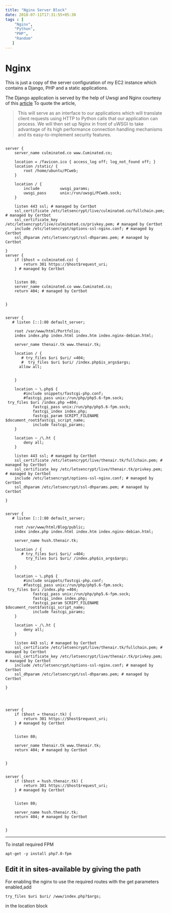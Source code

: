 ```yaml
---
title: "Nginx Server Block"
date: 2018-07-11T17:31:55+05:30
tags : [
    "Nginx",
    "Python",
    "PHP",
    "Random"
   ]
---
```


# Nginx

This is just a copy of the server configuration of my EC2 instance which contains a Django, PHP and a static applications.

The Django application is served by the help of Uwsgi and Nginx courtesy of this [article](https://www.digitalocean.com/community/tutorials/how-to-serve-django-applications-with-uwsgi-and-nginx-on-ubuntu-16-04)
To quote the article,

>This will serve as an interface to our applications which will translate client requests using HTTP to Python calls that our application can process. We will then set up Nginx in front of uWSGI to take advantage of its high performance connection handling mechanisms and its easy-to-implement security features.

```

server {
    server_name culminated.co www.Cuminated.co;

    location = /favicon.ico { access_log off; log_not_found off; }
    location /static/ {
        root /home/ubuntu/PCweb;
    }

    location / {
        include         uwsgi_params;
        uwsgi_pass      unix:/run/uwsgi/PCweb.sock;
    }

    listen 443 ssl; # managed by Certbot
    ssl_certificate /etc/letsencrypt/live/culminated.co/fullchain.pem; # managed by Certbot
    ssl_certificate_key /etc/letsencrypt/live/culminated.co/privkey.pem; # managed by Certbot
    include /etc/letsencrypt/options-ssl-nginx.conf; # managed by Certbot
    ssl_dhparam /etc/letsencrypt/ssl-dhparams.pem; # managed by Certbot

}
server {
    if ($host = culminated.co) {
        return 301 https://$host$request_uri;
    } # managed by Certbot


    listen 80;
    server_name culminated.co www.Cuminated.co;
    return 404; # managed by Certbot


}


server {
   # listen [::]:80 default_server;

    root /var/www/html/Portfolio;
    index index.php index.html index.htm index.nginx-debian.html;

    server_name thenair.tk www.thenair.tk;

    location / {
       # try_files $uri $uri/ =404;
       #  try_files $uri $uri/ /index.php$is_args$args;
      allow all;


    }

    location ~ \.php$ {
        #include snippets/fastcgi-php.conf;
        #fastcgi_pass unix:/run/php/php5.6-fpm.sock;
 try_files $uri /index.php =404;
            fastcgi_pass unix:/run/php/php5.6-fpm.sock;
            fastcgi_index index.php;
            fastcgi_param SCRIPT_FILENAME $document_root$fastcgi_script_name;
            include fastcgi_params;
    }

    location ~ /\.ht {
        deny all;
    }

    listen 443 ssl; # managed by Certbot
    ssl_certificate /etc/letsencrypt/live/thenair.tk/fullchain.pem; # managed by Certbot
    ssl_certificate_key /etc/letsencrypt/live/thenair.tk/privkey.pem; # managed by Certbot
    include /etc/letsencrypt/options-ssl-nginx.conf; # managed by Certbot
    ssl_dhparam /etc/letsencrypt/ssl-dhparams.pem; # managed by Certbot

}


server {
   # listen [::]:80 default_server;

    root /var/www/html/Blog/public;
    index index.php index.html index.htm index.nginx-debian.html;

    server_name hush.thenair.tk;

    location / {
       # try_files $uri $uri/ =404;
         try_files $uri $uri/ /index.php$is_args$args;

    }

    location ~ \.php$ {
        #include snippets/fastcgi-php.conf;
        #fastcgi_pass unix:/run/php/php5.6-fpm.sock;
 try_files $uri /index.php =404;
            fastcgi_pass unix:/run/php/php5.6-fpm.sock;
            fastcgi_index index.php;
            fastcgi_param SCRIPT_FILENAME $document_root$fastcgi_script_name;
            include fastcgi_params;
    }

    location ~ /\.ht {
        deny all;
    }

    listen 443 ssl; # managed by Certbot
    ssl_certificate /etc/letsencrypt/live/thenair.tk/fullchain.pem; # managed by Certbot
    ssl_certificate_key /etc/letsencrypt/live/thenair.tk/privkey.pem; # managed by Certbot
    include /etc/letsencrypt/options-ssl-nginx.conf; # managed by Certbot
    ssl_dhparam /etc/letsencrypt/ssl-dhparams.pem; # managed by Certbot

}




server {
    if ($host = thenair.tk) {
        return 301 https://$host$request_uri;
    } # managed by Certbot


    listen 80;

    server_name thenair.tk www.thenair.tk;
    return 404; # managed by Certbot


}


server {
    if ($host = hush.thenair.tk) {
        return 301 https://$host$request_uri;
    } # managed by Certbot


    listen 80;

    server_name hush.thenair.tk;
    return 404; # managed by Certbot


}
```

-----

To install required FPM
```
apt-get -y install php7.0-fpm
```
Edit it in sites-available by giving the path
-------

For enabling the nginx to use the required routes with the get parameters enabled,add 

```
try_files $uri $uri/ /www/index.php?$args;
```
in the location block